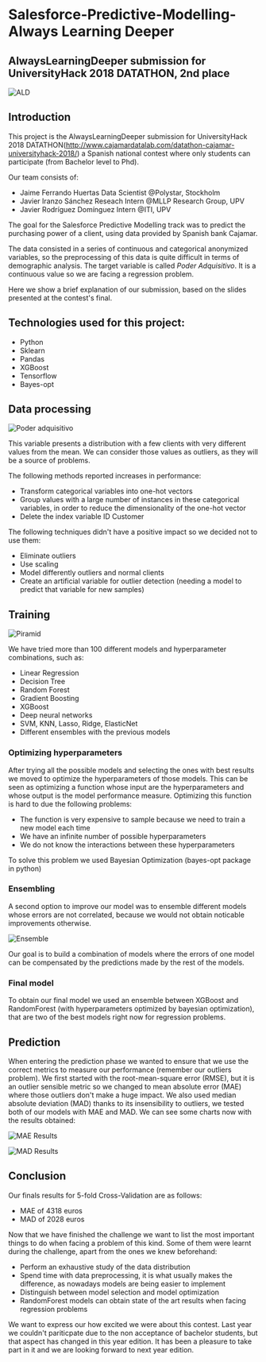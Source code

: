 # Salesforce-Predictive-Modelling-Always Learning Deeper

## AlwaysLearningDeeper submission for UniversityHack 2018 DATATHON, 2nd place

![ALD](assets/ALD.png)


## Introduction

This project is the AlwaysLearningDeeper submission for UniversityHack 2018 DATATHON(http://www.cajamardatalab.com/datathon-cajamar-universityhack-2018/) a Spanish national contest where only students can participate (from Bachelor level to Phd).

Our team consists of:
* Jaime Ferrando Huertas Data Scientist @Polystar, Stockholm
* Javier Iranzo Sánchez  Reseach Intern @MLLP Research Group, UPV
* Javier Rodríguez Domínguez Intern @ITI, UPV

The goal for the Salesforce Predictive Modelling track was to predict the purchasing power of a client, using data provided by Spanish bank Cajamar. 

The data consisted in a series of continuous and categorical anonymized variables, so the preprocessing of this data is quite difficult in terms of demographic analysis. The target variable is called *Poder Adquisitivo*. It is a continuous value so we are facing a regression problem. 

Here we show a brief explanation of our submission, based on the slides presented at the contest's final.


## Technologies used for this project:
*  Python
*  Sklearn
*  Pandas
*  XGBoost
*  Tensorflow
*  Bayes-opt

## Data processing
![Poder adquisitivo](assets/dist_valor_adq.png)

This variable presents a distribution with a few clients with very different values from the mean. We can consider those values as outliers, as they will be a source of problems.

The following methods reported increases in performance:
* Transform categorical variables into one-hot vectors
* Group values with a large number of instances in these categorical variables, in order to reduce the dimensionality of the one-hot vector
* Delete the index variable ID Customer

The following techniques didn't have a positive impact so we decided not to use them:
* Eliminate outliers
* Use scaling
* Model differently outliers and normal clients
* Create an artificial variable for outlier detection (needing a model to predict that variable for new samples)

## Training
![Piramid](assets/piramid.PNG)

We have tried more than 100 different models and hyperparameter combinations, such as:
* Linear Regression 
* Decision Tree
* Random Forest
* Gradient Boosting
* XGBoost
* Deep neural networks
* SVM, KNN, Lasso, Ridge, ElasticNet
* Different ensembles with the previous models

### Optimizing hyperparameters

After trying all the possible models and selecting the ones with best results we moved to optimize the hyperparameters of those models. This can be seen as optimizing a function whose input are the hyperparameters and whose output is the model performance measure. Optimizing this function is hard to due the following problems:
* The function is very expensive to sample because we need to train a new model each time
* We have an infinite number of possible hyperparameters 
* We do not know the interactions between these hyperparameters

To solve this problem we used Bayesian Optimization (bayes-opt package in python)

### Ensembling

A second option to improve our model was to ensemble different models whose errors are not correlated, because we would not obtain noticable improvements otherwise. 

![Ensemble](assets/correl.png)

Our goal is to build a combination of models where the errors of one model can be compensated by the predictions made by the rest of the models.

### Final model

To obtain our final model we used an ensemble between XGBoost and RandomForest (with hyperparameters optimized by bayesian optimization), that are two of the best models right now for regression problems.

## Prediction

When entering the prediction phase we wanted to ensure that we use the correct metrics to measure our performance (remember our outliers problem). We first started with the root-mean-square error (RMSE), but it is an outlier sensible metric so we changed to mean absolute error (MAE) where those outliers don't make a huge impact. We also used median absolute deviation (MAD) thanks to its insensibility to outliers, we tested both of our models with MAE and MAD. We can see some charts now with the results obtained:

![MAE Results](assets/mae.jpg)

![MAD Results](assets/MAD.jpg)

## Conclusion

Our finals results for 5-fold Cross-Validation are as follows:
* MAE of 4318 euros
* MAD of 2028 euros

Now that we have finished the challenge we want to list the most important things to do when facing a problem of this kind. Some of them were learnt during the challenge, apart from the ones we knew beforehand:

* Perform an exhaustive study of the data distribution
* Spend time with data preprocessing, it is what usually makes the difference, as nowadays models are being easier to implement
* Distinguish between model selection and model optimization
* RandomForest models can obtain state of the art results when facing regression problems

We want to express our how excited we were about this contest. Last year we couldn't pariticpate due to the non acceptance of bachelor students, but that aspect has changed in this year edition. It has been a pleasure to take part in it and we are looking forward to next year edition.
